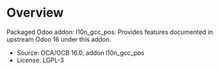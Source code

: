 # Overview

Packaged Odoo addon: l10n_gcc_pos. Provides features documented in upstream Odoo 16 under this addon.

- Source: OCA/OCB 16.0, addon l10n_gcc_pos
- License: LGPL-3
